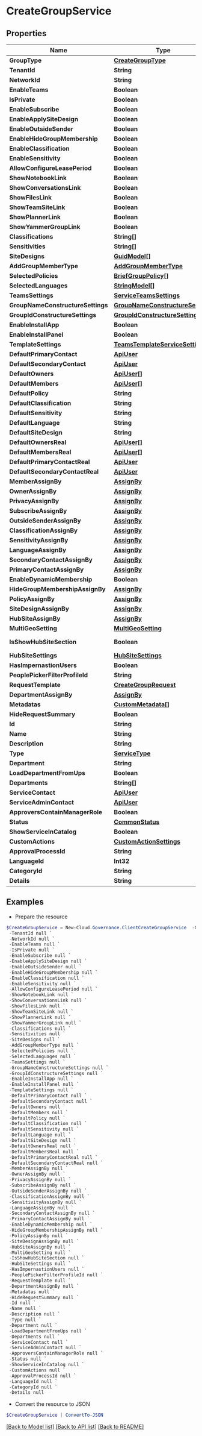 # CreateGroupService
## Properties

Name | Type | Description | Notes
------------ | ------------- | ------------- | -------------
**GroupType** | [**CreateGroupType**](CreateGroupType.md) |  | [optional] 
**TenantId** | **String** |  | [optional] 
**NetworkId** | **String** |  | [optional] 
**EnableTeams** | **Boolean** |  | [optional] 
**IsPrivate** | **Boolean** |  | [optional] 
**EnableSubscribe** | **Boolean** |  | [optional] 
**EnableApplySiteDesign** | **Boolean** |  | [optional] 
**EnableOutsideSender** | **Boolean** |  | [optional] 
**EnableHideGroupMembership** | **Boolean** |  | [optional] 
**EnableClassification** | **Boolean** |  | [optional] 
**EnableSensitivity** | **Boolean** |  | [optional] 
**AllowConfigureLeasePeriod** | **Boolean** |  | [optional] 
**ShowNotebookLink** | **Boolean** |  | [optional] 
**ShowConversationsLink** | **Boolean** |  | [optional] 
**ShowFilesLink** | **Boolean** |  | [optional] 
**ShowTeamSiteLink** | **Boolean** |  | [optional] 
**ShowPlannerLink** | **Boolean** |  | [optional] 
**ShowYammerGroupLink** | **Boolean** |  | [optional] 
**Classifications** | **String[]** |  | [optional] 
**Sensitivities** | **String[]** |  | [optional] 
**SiteDesigns** | [**GuidModel[]**](GuidModel.md) |  | [optional] 
**AddGroupMemberType** | [**AddGroupMemberType**](AddGroupMemberType.md) |  | [optional] 
**SelectedPolicies** | [**BriefGroupPolicy[]**](BriefGroupPolicy.md) |  | [optional] 
**SelectedLanguages** | [**StringModel[]**](StringModel.md) |  | [optional] 
**TeamsSettings** | [**ServiceTeamsSettings**](ServiceTeamsSettings.md) |  | [optional] 
**GroupNameConstructureSettings** | [**GroupNameConstructureSettings**](GroupNameConstructureSettings.md) |  | [optional] 
**GroupIdConstructureSettings** | [**GroupIdConstructureSettings**](GroupIdConstructureSettings.md) |  | [optional] 
**EnableInstallApp** | **Boolean** |  | [optional] 
**EnableInstallPanel** | **Boolean** |  | [optional] 
**TemplateSettings** | [**TeamsTemplateServiceSettings**](TeamsTemplateServiceSettings.md) |  | [optional] 
**DefaultPrimaryContact** | [**ApiUser**](ApiUser.md) |  | [optional] 
**DefaultSecondaryContact** | [**ApiUser**](ApiUser.md) |  | [optional] 
**DefaultOwners** | [**ApiUser[]**](ApiUser.md) |  | [optional] 
**DefaultMembers** | [**ApiUser[]**](ApiUser.md) |  | [optional] 
**DefaultPolicy** | **String** |  | [optional] 
**DefaultClassification** | **String** |  | [optional] 
**DefaultSensitivity** | **String** |  | [optional] 
**DefaultLanguage** | **String** |  | [optional] 
**DefaultSiteDesign** | **String** |  | [optional] 
**DefaultOwnersReal** | [**ApiUser[]**](ApiUser.md) |  | [optional] 
**DefaultMembersReal** | [**ApiUser[]**](ApiUser.md) |  | [optional] 
**DefaultPrimaryContactReal** | [**ApiUser**](ApiUser.md) |  | [optional] 
**DefaultSecondaryContactReal** | [**ApiUser**](ApiUser.md) |  | [optional] 
**MemberAssignBy** | [**AssignBy**](AssignBy.md) |  | [optional] 
**OwnerAssignBy** | [**AssignBy**](AssignBy.md) |  | [optional] 
**PrivacyAssignBy** | [**AssignBy**](AssignBy.md) |  | [optional] 
**SubscribeAssignBy** | [**AssignBy**](AssignBy.md) |  | [optional] 
**OutsideSenderAssignBy** | [**AssignBy**](AssignBy.md) |  | [optional] 
**ClassificationAssignBy** | [**AssignBy**](AssignBy.md) |  | [optional] 
**SensitivityAssignBy** | [**AssignBy**](AssignBy.md) |  | [optional] 
**LanguageAssignBy** | [**AssignBy**](AssignBy.md) |  | [optional] 
**SecondaryContactAssignBy** | [**AssignBy**](AssignBy.md) |  | [optional] 
**PrimaryContactAssignBy** | [**AssignBy**](AssignBy.md) |  | [optional] 
**EnableDynamicMembership** | **Boolean** |  | [optional] 
**HideGroupMembershipAssignBy** | [**AssignBy**](AssignBy.md) |  | [optional] 
**PolicyAssignBy** | [**AssignBy**](AssignBy.md) |  | [optional] 
**SiteDesignAssignBy** | [**AssignBy**](AssignBy.md) |  | [optional] 
**HubSiteAssignBy** | [**AssignBy**](AssignBy.md) |  | [optional] 
**MultiGeoSetting** | [**MultiGeoSetting**](MultiGeoSetting.md) |  | [optional] 
**IsShowHubSiteSection** | **Boolean** |  | [optional] [readonly] 
**HubSiteSettings** | [**HubSiteSettings**](HubSiteSettings.md) |  | [optional] 
**HasImpernastionUsers** | **Boolean** |  | [optional] 
**PeoplePickerFilterProfileId** | **String** |  | [optional] 
**RequestTemplate** | [**CreateGroupRequest**](CreateGroupRequest.md) |  | [optional] 
**DepartmentAssignBy** | [**AssignBy**](AssignBy.md) |  | [optional] 
**Metadatas** | [**CustomMetadata[]**](CustomMetadata.md) |  | [optional] 
**HideRequestSummary** | **Boolean** |  | [optional] 
**Id** | **String** |  | [optional] 
**Name** | **String** |  | [optional] 
**Description** | **String** |  | [optional] 
**Type** | [**ServiceType**](ServiceType.md) |  | [optional] 
**Department** | **String** |  | [optional] 
**LoadDepartmentFromUps** | **Boolean** |  | [optional] 
**Departments** | **String[]** |  | [optional] 
**ServiceContact** | [**ApiUser**](ApiUser.md) |  | [optional] 
**ServiceAdminContact** | [**ApiUser**](ApiUser.md) |  | [optional] 
**ApproversContainManagerRole** | **Boolean** |  | [optional] 
**Status** | [**CommonStatus**](CommonStatus.md) |  | [optional] 
**ShowServiceInCatalog** | **Boolean** |  | [optional] 
**CustomActions** | [**CustomActionSettings**](CustomActionSettings.md) |  | [optional] 
**ApprovalProcessId** | **String** |  | [optional] 
**LanguageId** | **Int32** |  | [optional] 
**CategoryId** | **String** |  | [optional] 
**Details** | **String** |  | [optional] 

## Examples

- Prepare the resource
```powershell
$CreateGroupService = New-Cloud.Governance.ClientCreateGroupService  -GroupType null `
 -TenantId null `
 -NetworkId null `
 -EnableTeams null `
 -IsPrivate null `
 -EnableSubscribe null `
 -EnableApplySiteDesign null `
 -EnableOutsideSender null `
 -EnableHideGroupMembership null `
 -EnableClassification null `
 -EnableSensitivity null `
 -AllowConfigureLeasePeriod null `
 -ShowNotebookLink null `
 -ShowConversationsLink null `
 -ShowFilesLink null `
 -ShowTeamSiteLink null `
 -ShowPlannerLink null `
 -ShowYammerGroupLink null `
 -Classifications null `
 -Sensitivities null `
 -SiteDesigns null `
 -AddGroupMemberType null `
 -SelectedPolicies null `
 -SelectedLanguages null `
 -TeamsSettings null `
 -GroupNameConstructureSettings null `
 -GroupIdConstructureSettings null `
 -EnableInstallApp null `
 -EnableInstallPanel null `
 -TemplateSettings null `
 -DefaultPrimaryContact null `
 -DefaultSecondaryContact null `
 -DefaultOwners null `
 -DefaultMembers null `
 -DefaultPolicy null `
 -DefaultClassification null `
 -DefaultSensitivity null `
 -DefaultLanguage null `
 -DefaultSiteDesign null `
 -DefaultOwnersReal null `
 -DefaultMembersReal null `
 -DefaultPrimaryContactReal null `
 -DefaultSecondaryContactReal null `
 -MemberAssignBy null `
 -OwnerAssignBy null `
 -PrivacyAssignBy null `
 -SubscribeAssignBy null `
 -OutsideSenderAssignBy null `
 -ClassificationAssignBy null `
 -SensitivityAssignBy null `
 -LanguageAssignBy null `
 -SecondaryContactAssignBy null `
 -PrimaryContactAssignBy null `
 -EnableDynamicMembership null `
 -HideGroupMembershipAssignBy null `
 -PolicyAssignBy null `
 -SiteDesignAssignBy null `
 -HubSiteAssignBy null `
 -MultiGeoSetting null `
 -IsShowHubSiteSection null `
 -HubSiteSettings null `
 -HasImpernastionUsers null `
 -PeoplePickerFilterProfileId null `
 -RequestTemplate null `
 -DepartmentAssignBy null `
 -Metadatas null `
 -HideRequestSummary null `
 -Id null `
 -Name null `
 -Description null `
 -Type null `
 -Department null `
 -LoadDepartmentFromUps null `
 -Departments null `
 -ServiceContact null `
 -ServiceAdminContact null `
 -ApproversContainManagerRole null `
 -Status null `
 -ShowServiceInCatalog null `
 -CustomActions null `
 -ApprovalProcessId null `
 -LanguageId null `
 -CategoryId null `
 -Details null
```

- Convert the resource to JSON
```powershell
$CreateGroupService | ConvertTo-JSON
```

[[Back to Model list]](../README.md#documentation-for-models) [[Back to API list]](../README.md#documentation-for-api-endpoints) [[Back to README]](../README.md)

